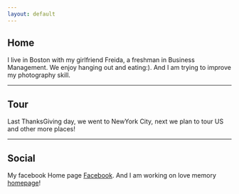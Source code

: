 ```yaml
---
layout: default
---
```


## Home

I live in Boston with my girlfriend Freida, a freshman in Business Management. We enjoy hanging out and eating:). And I am trying to improve my photography skill. 

---

## Tour

Last ThanksGiving day, we went to NewYork City, next we plan to tour US and other more places!

---

## Social

My facebook Home page [Facebook](https://www.facebook.com/).
And I am working on love memory [homepage](https://ludanlovefang.github.io/)!

